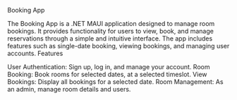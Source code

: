 Booking App

The Booking App is a .NET MAUI application designed to manage room bookings. It provides functionality for users to view, book, and manage reservations through a simple and intuitive interface. The app includes features such as single-date booking, viewing bookings, and managing user accounts.
Features

User Authentication: Sign up, log in, and manage your account.
Room Booking: Book rooms for selected dates, at a selected timeslot.
View Bookings: Display all bookings for a selected date.
Room Management: As an admin, manage room details and users.
